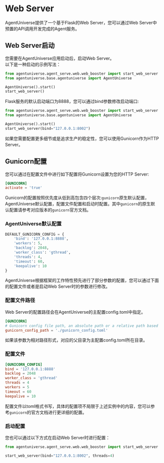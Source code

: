 # Web Server

AgentUniverse提供了一个基于Flask的Web Server，您可以通过Web Server中预置的API调用开发完成的Agent服务。

## Web Server启动
您需要在AgentUniverse应用启动后，启动Web Server。  
以下是一种启动的示例写法：
```python
from agentuniverse.agent_serve.web.web_booster import start_web_server
from agentuniverse.base.agentuniverse import AgentUniverse

AgentUniverse().start()
start_web_server()
```
Flask服务的默认启动端口为8888，您可以通过bind参数修改启动端口:
```python
from agentuniverse.agent_serve.web.web_booster import start_web_server
from agentuniverse.base.agentuniverse import AgentUniverse

AgentUniverse().start()
start_web_server(bind="127.0.0.1:8002")
```

如果您需要配置更多细节或是追求生产的稳定性，您可以使用Gunicorn作为HTTP Server。

## Gunicorn配置
您可以通过在配置文件中进行如下配置将Gunicorn设置为您的HTTP Server:
```toml
[GUNICORN]
activate = 'true'
```

Gunicorn的配置按照优先度从低到高包含四个层次:`gunicorn`原生默认配置，AgentUniverse默认配置，配置文件配置和启动时配置。其中`gunicorn`的原生默认配置请参考对应版本的`gunicorn`官方文档。

### AgentUniverse默认配置
```python
DEFAULT_GUNICORN_CONFIG = {
    'bind': '127.0.0.1:8888',
    'workers': 5,
    'backlog': 2048,
    'worker_class': 'gthread',
    'threads': 4,
    'timeout': 60,
    'keepalive': 10
}
```
AgentUniverse根据框架的工作特性预先进行了部分参数的配置，您可以通过下面的配置文件或者是启动Web Server时的参数进行修改。

### 配置文件路径
Web Server的配置路径会在AgentUniverse的主配置config.toml中指定。
```toml
[GUNICORN]
# Gunicorn config file path, an absolute path or a relative path based on the dir where the current config file is located.
gunicorn_config_path = './gunicorn_config.toml'
```
如果该参数为相对路径形式，对应的父目录为主配置config.toml所在目录。

### 配置文件
```toml
[GUNICORN_CONFIG]
bind = '127.0.0.1:8888'
backlog = 2048
worker_class = 'gthread'
threads = 4
workers = 5
timeout = 60
keepalive = 10
```
配置文件以toml格式书写，具体的配置项不局限于上述实例中的内容，您可以参考`gunicorn`的官方文档进行更详细的配置。

### 启动配置
您也可以通过以下方式在启动Web Server时进行配置：
```python
from agentuniverse.agent_serve.web.web_booster import start_web_server

start_web_server(bind="127.0.0.1:8002", threads=4)
```